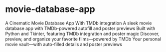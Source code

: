 # movie-database-app
A Cinematic Movie Database App With TMDb integration
A sleek movie database app with TMDb-powered autofill and poster previews
Built with Python and Tkinter, featuring TMDb integration and poster magic
Discover, preview, and organize your favorite films—powered by TMDb
Your personal movie vault—with auto-filled details and poster previews
